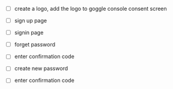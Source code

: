 
- [ ] create a logo, add the logo to goggle console consent screen
- [ ] sign up page
- [ ] signin page
- [ ] forget password
- [ ] enter confirmation code
- [ ] create new password
- [ ] enter confirmation code

